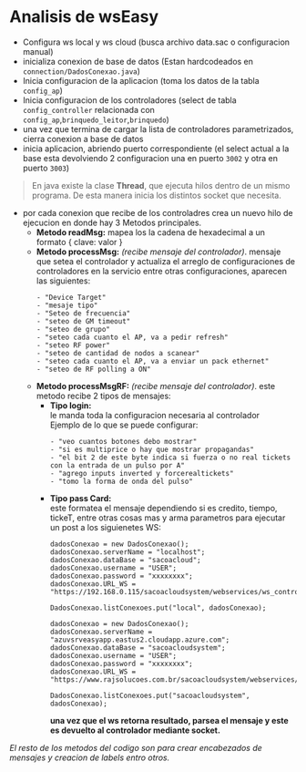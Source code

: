#  Analisis de wsEasy  #

* Configura ws local y ws cloud (busca archivo data.sac o configuracion manual)
* inicializa conexion de base de datos (Estan hardcodeados en ```connection/DadosConexao.java```)
* Inicia configuracion de la aplicacion (toma los datos de la tabla ```config_ap```)
* Inicia configuracion de los controladores (select de tabla ```config_controller``` relacionada con ```config_ap```,```brinquedo_leitor```,```brinquedo```)
* una vez que termina de cargar la lista de controladores parametrizados, cierra conexion a base de datos
* inicia aplicacion, abriendo puerto correspondiente (el select actual a la base esta devolviendo 2 configuracion una en puerto ```3002``` y otra en puerto ```3003```)
>En java existe la clase **Thread**, que ejecuta hilos dentro de un mismo programa. De esta manera inicia los distintos socket que necesita.
* por cada conexion que recibe de los controladres crea un nuevo hilo de ejecucion en donde hay 3 Metodos principales.
    * **Metodo readMsg:**
        mapea los la cadena de hexadecimal a un formato { clave: valor }
    * **Metodo processMsg:** _(recibe mensaje del controlador)_. 
        mensaje que setea el controlador y actualiza el arreglo de configuraciones de controladores en la servicio
        entre otras configuraciones, aparecen las siguientes:
        ```
        - "Device Target"
        - "mesaje tipo"
        - "Seteo de frecuencia"
        - "seteo de GM timeout"
        - "seteo de grupo"
        - "seteo cada cuanto el AP, va a pedir refresh"
        - "seteo RF power"
        - "seteo de cantidad de nodos a scanear"
        - "seteo cada cuanto el AP, va a enviar un pack ethernet"
        - "seteo de RF polling a ON"
        ```
    * **Metodo processMsgRF:** _(recibe mensaje del controlador)_. 
    este metodo recibe 2 tipos de mensajes:  
        * **Tipo login:**  
            le manda toda la configuracion necesaria al controlador  
            Ejemplo de lo que se puede configurar:  
            ```
            - "veo cuantos botones debo mostrar"
            - "si es multiprice o hay que mostrar propagandas"
            - "el bit 2 de este byte indica si fuerza o no real tickets con la entrada de un pulso por A"
            - "agrego inputs inverted y forcerealtickets"
            - "tomo la forma de onda del pulso"
            ```
        * **Tipo pass Card:**  
            este formatea el mensaje dependiendo si es credito, tiempo, tickeT, entre otras cosas mas y arma parametros para ejecutar un post a los siguienetes WS:
            ```
            dadosConexao = new DadosConexao();
            dadosConexao.serverName = "localhost";
            dadosConexao.dataBase = "sacoacloud";
            dadosConexao.username = "USER";
            dadosConexao.password = "xxxxxxxx";
            dadosConexao.URL_WS = "https://192.168.0.115/sacoacloudsystem/webservices/ws_controladora.php";

            DadosConexao.listConexoes.put("local", dadosConexao);

            dadosConexao = new DadosConexao();
            dadosConexao.serverName = "azuvsrveasyapp.eastus2.cloudapp.azure.com";
            dadosConexao.dataBase = "sacoacloudsystem";
            dadosConexao.username = "USER";
            dadosConexao.password = "xxxxxxxx";
            dadosConexao.URL_WS = "https://www.rajsolucoes.com.br/sacoacloudsystem/webservices/ws_controladora.php";

            DadosConexao.listConexoes.put("sacoacloudsystem", dadosConexao);
            ```
            **una vez que el ws retorna resultado, parsea el mensaje y este es devuelto al controlador mediante socket.**

_El resto de los metodos del codigo son para crear encabezados de mensajes y creacion de labels entro otros._

